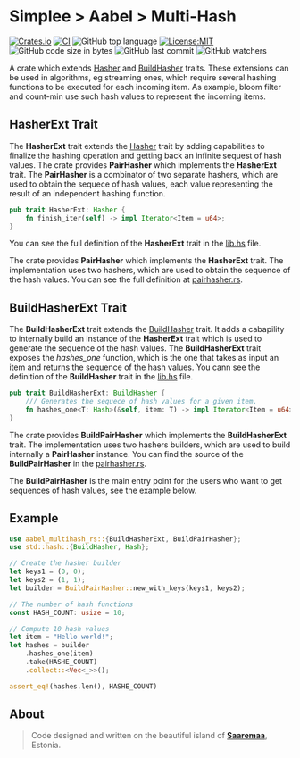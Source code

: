 # Simplee > Aabel > Multi-Hash

[![Crates.io][crates-badge]][crates-url]
[![CI][ci-badge]][ci-url]
![GitHub top language][lang-badge]
[![License:MIT][license-badge]][license-url]
![GitHub code size in bytes][size-badge]
![GitHub last commit][last-commit-badge]
![GitHub watchers][watchers-badge]

A crate which extends [Hasher][hasher_url] and [BuildHasher][buildhasher_url] traits. These extensions can be used in algorithms, eg streaming ones, which require several hashing functions to be executed for each incoming item. As example, bloom filter and count-min use such hash values to represent the incoming items.

## HasherExt Trait
The **HasherExt** trait extends the [Hasher][hasher_url] trait by adding capabilities to finalize the hashing operation and getting back an infinite sequest of hash values.
The crate provides **PairHasher** which implements the **HasherExt** trait. The **PairHasher** is a combinator of two separate hashers, which are used to obtain
the sequece of hash values, each value representing the result of an independent hashing function. 

```rust
pub trait HasherExt: Hasher {
    fn finish_iter(self) -> impl Iterator<Item = u64>;
}
```

You can see the full definition of the **HasherExt** trait in the [lib.hs][librs_url] file.

The crate provides **PairHasher** which implements the **HasherExt** trait. The implementation uses two hashers, which are used to obtain the sequence of the hash values. You can see the full definition at [pairhasher.rs][pairhasherrs_url].

## BuildHasherExt Trait
The **BuildHasherExt** trait extends the [BuildHasher][buildhasher_url] trait. It adds a cabapility to internally build an instance of the **HasherExt** trait which is used to generate the sequence of the hash values. The **BuildHasherExt** trait exposes the *hashes_one* function, which is the one that takes as input an item and returns the sequence of the hash values. You cann see the definition of the **BuildHasher** trait in the [lib.hs][librs_url] file.

```rust
pub trait BuildHasherExt: BuildHasher {
    /// Generates the sequece of hash values for a given item.
    fn hashes_one<T: Hash>(&self, item: T) -> impl Iterator<Item = u64>;
}
```

The crate provides **BuildPairHasher** which implements the **BuildHasherExt** trait. The implementation uses two hashers builders, which are used to build internally a **PairHasher** instance. You can find the source of the **BuildPairHasher** in the [pairhasher.rs][pairhasherrs_url]. 

The **BuildPairHasher** is the main entry point for the users who want to get sequences of hash values, see the example below.

## Example

```rust
use aabel_multihash_rs::{BuildHasherExt, BuildPairHasher};
use std::hash::{BuildHasher, Hash};

// Create the hasher builder
let keys1 = (0, 0);
let keys2 = (1, 1);
let builder = BuildPairHasher::new_with_keys(keys1, keys2);

// The number of hash functions
const HASH_COUNT: usize = 10;

// Compute 10 hash values
let item = "Hello world!";
let hashes = builder
    .hashes_one(item)
    .take(HASHE_COUNT)
    .collect::<Vec<_>>();

assert_eq!(hashes.len(), HASHE_COUNT)
```

## About
> Code designed and written on the beautiful island of [**Saaremaa**][estonia], Estonia.

[crates-badge]: https://img.shields.io/crates/v/aabel-multihash-rs.svg
[crates-url]: https://crates.io/crates/aabel-multihash-rs
[ci-badge]: https://github.com/veminovici/aabel-multihash-rs/actions/workflows/ci.yml/badge.svg?branch=main
[ci-url]: https://github.com/veminovici/aabel-multihash-rs/actions/workflows/ci.yml
[lang-badge]: https://img.shields.io/github/languages/top/veminovici/aabel-multihash-rs
[license-badge]: https://img.shields.io/badge/License-MIT-yellow.svg
[license-url]: https://opensource.org/licenses/MIT
[size-badge]: https://img.shields.io/github/languages/code-size/veminovici/aabel-multihash-rs
[last-commit-badge]: https://img.shields.io/github/last-commit/veminovici/aabel-multihash-rs
[watchers-badge]: https://img.shields.io/github/watchers/veminovici/aabel-multihash-rs
[estonia]: https://goo.gl/maps/DmB9ewY2R3sPGFnTA
[hasher_url]: https://doc.rust-lang.org/std/hash/trait.Hasher.html
[buildhasher_url]: https://doc.rust-lang.org/std/hash/trait.BuildHasher.html
[librs_url]: ./src/lib.rs
[pairhasherrs_url]: ./src/pairhasher.rs